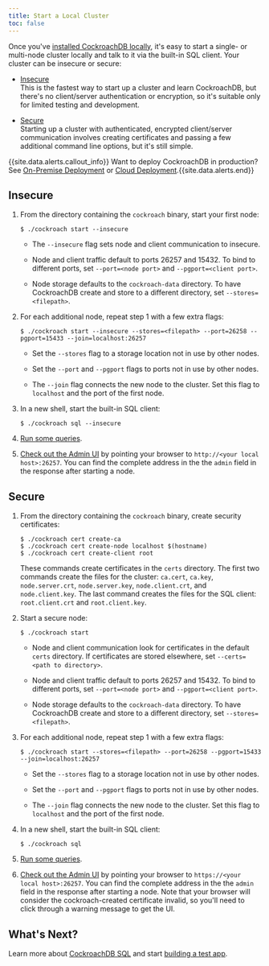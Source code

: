 ```yaml
---
title: Start a Local Cluster
toc: false
---
```


Once you've [installed CockroachDB locally](install-cockroachdb.html), it's easy to start a single- or multi-node cluster locally and talk to it via the built-in SQL client. Your cluster can be insecure or secure:

- [Insecure](#insecure)  
This is the fastest way to start up a cluster and learn CockroachDB, but there's no client/server authentication or encryption, so it's suitable only for limited testing and development.

- [Secure](#secure)  
Starting up a cluster with authenticated, encrypted client/server communication involves creating certificates and passing a few additional command line options, but it's still simple. 

{{site.data.alerts.callout_info}} Want to deploy CockroachDB in production? See <a href="on-premise-deployment.html">On-Premise Deployment</a> or <a href="cloud-deployment.html">Cloud Deployment</a>.{{site.data.alerts.end}}

## Insecure

1. From the directory containing the `cockroach` binary, start your first node:

   ~~~ shell
   $ ./cockroach start --insecure
   ~~~

   - The `--insecure` flag sets node and client communication to insecure. 

   - Node and client traffic default to ports 26257 and 15432. To bind to different ports, set `--port=<node port>` and `--pgport=<client port>`. 

   - Node storage defaults to the `cockroach-data` directory. To have CockroachDB create and store to a different directory, set `--stores=<filepath>`. 

2. For each additional node, repeat step 1 with a few extra flags:

   ~~~ shell
   $ ./cockroach start --insecure --stores=<filepath> --port=26258 --pgport=15433 --join=localhost:26257
   ~~~

   - Set the `--stores` flag to a storage location not in use by other nodes.

   - Set the `--port` and `--pgport` flags to ports not in use by other nodes.
  
   - The `--join` flag connects the new node to the cluster. Set this flag to `localhost` and the port of the first node.

2. In a new shell, start the built-in SQL client:

   ~~~ shell
   $ ./cockroach sql --insecure
   ~~~

3. [Run some queries](basic-sql-statements.html).

4. [Check out the Admin UI](explore-the-admin-ui.html) by pointing your browser to `http://<your local host>:26257`. You can find the complete address in the the `admin` field in the response after starting a node.

## Secure

1. From the directory containing the `cockroach` binary, create security certificates:

   ~~~ shell
   $ ./cockroach cert create-ca
   $ ./cockroach cert create-node localhost $(hostname)
   $ ./cockroach cert create-client root
   ~~~

   These commands create certificates in the `certs` directory. The first two commands create the files for the cluster: `ca.cert`, `ca.key`, `node.server.crt`, `node.server.key`, `node.client.crt`, and `node.client.key`. The last command creates the files for the SQL client: `root.client.crt` and `root.client.key`.

2. Start a secure node:
 
   ~~~ shell
   $ ./cockroach start
   ~~~

   - Node and client communication look for certificates in the default `certs` directory. If certificates are stored elsewhere, set `--certs=<path to directory>`.

   - Node and client traffic default to ports 26257 and 15432. To bind to different ports, set `--port=<node port>` and `--pgport=<client port>`. 

   - Node storage defaults to the `cockroach-data` directory. To have CockroachDB create and store to a different directory, set `--stores=<filepath>`.

3. For each additional node, repeat step 1 with a few extra flags:

   ~~~ shell
   $ ./cockroach start --stores=<filepath> --port=26258 --pgport=15433 --join=localhost:26257
   ~~~

   - Set the `--stores` flag to a storage location not in use by other nodes.

   - Set the `--port` and `--pgport` flags to ports not in use by other nodes.
  
   - The `--join` flag connects the new node to the cluster. Set this flag to `localhost` and the port of the first node.

4. In a new shell, start the built-in SQL client:

   ~~~ shell
   $ ./cockroach sql
   ~~~

4. [Run some queries](basic-sql-statements.html).

5. [Check out the Admin UI](explore-the-admin-ui.html) by pointing your browser to `https://<your local host>:26257`. You can find the complete address in the the `admin` field in the response after starting a node. Note that your browser will consider the cockroach-created certificate invalid, so you'll need to click through a warning message to get the UI.

## What's Next?

Learn more about [CockroachDB SQL](basic-sql-statements.html) and start [building a test app](build-a-test-app.html).
